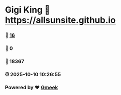 # Gigi King :link: https://allsunsite.github.io 
### :page_facing_up: [16](https://allsunsite.github.io/tag.html) 
### :speech_balloon: 0 
### :hibiscus: 18367 
### :alarm_clock: 2025-10-10 10:26:55 
### Powered by :heart: [Gmeek](https://github.com/Meekdai/Gmeek)
